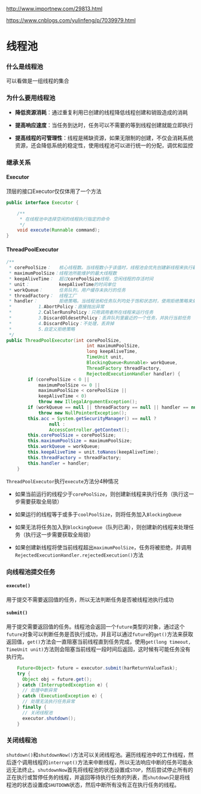 http://www.importnew.com/29813.html

https://www.cnblogs.com/yulinfeng/p/7039979.html

# 线程池
### 什么是线程池
可以看做是一组线程的集合

### 为什么要用线程池
- **降低资源消耗**：通过重复利用已创建的线程降低线程创建和销毁造成的消耗

- **提高响应速度**：当任务到达时，任务可以不需要的等到线程创建就能立即执行

- **提高线程的可管理性**：线程是稀缺资源，如果无限制的创建，不仅会消耗系统资源，还会降低系统的稳定性，使用线程池可以进行统一的分配，调优和监控
	

### 继承关系

#### Executor
顶层的接口Executor仅仅体用了一个方法
```java
public interface Executor {

    /**
     * 在线程池中选择空闲的线程执行指定的命令
     */
    void execute(Runnable command);
}
```

#### ThreadPoolExecutor
```java
/**
 * corePoolSize：   核心线程数。当线程数小于该值时，线程池会优先创建新线程来执行新任务
 * maximumPoolSize：线程池所能维护的最大线程数
 * keepAliveTime：  超过corePoolSize线程，空闲线程的存活时间
 * unit：           keepAliveTime的时间单位
 * workQueue：      任务队列，用户缓存未执行的任务
 * threadFactory：  线程工厂
 * handler：        拒绝策略。当线程池和任务队列均处于饱和状态时，使用拒绝策略来处理新任务，默认是AbortPolicy，直接抛出异常
 *			1.AbortPolicy：直接抛出异常
 *			2.CallerRunsPolicy：只用调用者所在线程来运行任务
 *			3.DiscardOldesetPolicy：丢弃队列里最近的一个任务，并执行当前任务
 *			4.DiscardPolicy：不处理，丢弃掉
 *			5.自定义拒绝策略
 */
public ThreadPoolExecutor(int corePoolSize,
                              int maximumPoolSize,
                              long keepAliveTime,
                              TimeUnit unit,
                              BlockingQueue<Runnable> workQueue,
                              ThreadFactory threadFactory,
                              RejectedExecutionHandler handler) {
        if (corePoolSize < 0 ||
            maximumPoolSize <= 0 ||
            maximumPoolSize < corePoolSize ||
            keepAliveTime < 0)
            throw new IllegalArgumentException();
        if (workQueue == null || threadFactory == null || handler == null)
            throw new NullPointerException();
        this.acc = System.getSecurityManager() == null ?
                null :
                AccessController.getContext();
        this.corePoolSize = corePoolSize;
        this.maximumPoolSize = maximumPoolSize;
        this.workQueue = workQueue;
        this.keepAliveTime = unit.toNanos(keepAliveTime);
        this.threadFactory = threadFactory;
        this.handler = handler;
    }
```

`ThreadPoolExecutor`执行`execute`方法分4种情况

- 如果当前运行的线程少于`corePoolSize`，则创建新线程来执行任务（执行这一步需要获取全局锁）

- 如果运行的线程等于或多于`coolPoolSize`，则将任务加入`BlockingQueue`

- 如果无法将任务加入到`BlockingQueue`（队列已满），则创建新的线程来处理任务（执行这一步需要获取全局锁）

- 如果创建新线程将使当前线程超出`maximumPoolSize`，任务将被拒绝，并调用`RejectedExecutionHandler.rejectedExecution()`方法

### 向线程池提交任务
#### `execute()`
用于提交不需要返回值的任务，所以无法判断任务是否被线程池执行成功

#### `submit()`
用于提交需要返回值的任务。线程池会返回一个`future`类型的对象，通过这个`future`对象可以判断任务是否执行成功，并且可以通过`future`的`get()`方法来获取返回值，`get()`方法会一直阻塞当前线程直到任务完成，使用`get(long timeout, TimeUnit unit)`方法则会阻塞当前线程一段时间后返回，这时候有可能任务没有执行完。

```java
	Future<Object> future = executor.submit(harReturnValueTask);
	try {
	  Object obj = future.get();
	} catch (InterruptedException e) {
	  // 处理中断异常
	} catch (ExecutionException e) {
	  // 处理无法执行任务异常
	} finally {
	  // 关闭线程池
	  executor.shutdown();
	}
```

### 关闭线程池
`shutdown()`和`shutdownNow()`方法可以关闭线程池。遍历线程池中的工作线程，然后逐个调用线程的`interrupt()`方法来中断线程，所以无法响应中断的任务可能永远无法终止。`shutdownNow`首先将线程池的状态设置成`STOP`，然后尝试停止所有的正在执行或暂停任务的线程，并返回等待执行任务的列表，而`shutdown`只是将线程池的状态设置成`SHUTDOWN`状态，然后中断所有没有正在执行任务的线程。
